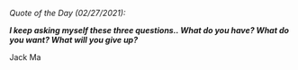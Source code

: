 *Quote of the Day (02/27/2021):*

_**I keep asking myself these three questions.. What do you have? What do you want? What will you give up?**_

Jack Ma
